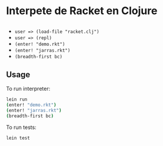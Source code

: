 # Interpete de Racket en Clojure


##
- `user => (load-file "racket.clj")`
- `user => (repl)`
-  `(enter! "demo.rkt")`
-  `(enter! "jarras.rkt")` 
- `(breadth-first bc)` 


## Usage

 To run interpreter:
```sh
lein run
(enter! "demo.rkt")
(enter! "jarras.rkt")
(breadth-first bc)
```

 To run tests: 
 ```sh
 lein test
 ```

